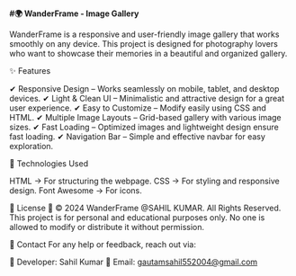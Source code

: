 **#🌍 WanderFrame - Image Gallery**

WanderFrame is a responsive and user-friendly image gallery that works smoothly on any device. This project is designed for photography lovers who want to showcase their memories in a beautiful and organized gallery.

✨ Features

✔ Responsive Design – Works seamlessly on mobile, tablet, and desktop devices.
✔ Light & Clean UI – Minimalistic and attractive design for a great user experience.
✔ Easy to Customize – Modify easily using CSS and HTML.
✔ Multiple Image Layouts – Grid-based gallery with various image sizes.
✔ Fast Loading – Optimized images and lightweight design ensure fast loading.
✔ Navigation Bar – Simple and effective navbar for easy exploration.

📌 Technologies Used

HTML → For structuring the webpage.
CSS → For styling and responsive design.
Font Awesome → For icons.

📜 License
📌 © 2024 WanderFrame @SAHIL KUMAR. All Rights Reserved.
This project is for personal and educational purposes only. No one is allowed to modify or distribute it without permission.

📧 Contact
For any help or feedback, reach out via:

📌 Developer: Sahil Kumar
📌 Email: gautamsahil552004@gmail.com
